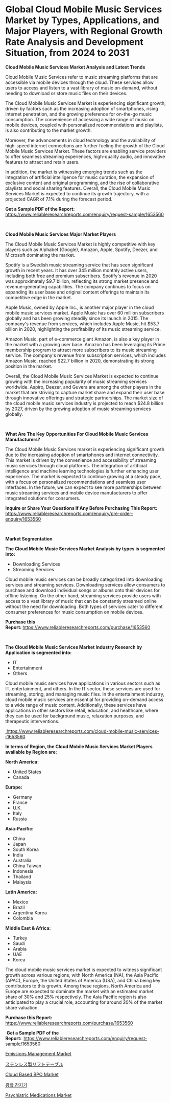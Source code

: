 <p><h1>Global Cloud Mobile Music Services Market by Types, Applications, and Major Players, with Regional Growth Rate Analysis and Development Situation, from 2024 to 2031</h1></p><p><strong>Cloud Mobile Music Services Market Analysis and Latest Trends</strong></p>
<p><p>Cloud Mobile Music Services refer to music streaming platforms that are accessible via mobile devices through the cloud. These services allow users to access and listen to a vast library of music on-demand, without needing to download or store music files on their devices.</p><p>The Cloud Mobile Music Services Market is experiencing significant growth, driven by factors such as the increasing adoption of smartphones, rising internet penetration, and the growing preference for on-the-go music consumption. The convenience of accessing a wide range of music on mobile devices, coupled with personalized recommendations and playlists, is also contributing to the market growth.</p><p>Moreover, the advancements in cloud technology and the availability of high-speed internet connections are further fueling the growth of the Cloud Mobile Music Services Market. These factors are enabling service providers to offer seamless streaming experiences, high-quality audio, and innovative features to attract and retain users.</p><p>In addition, the market is witnessing emerging trends such as the integration of artificial intelligence for music curation, the expansion of exclusive content and original programming, and the rise of collaborative playlists and social sharing features. Overall, the Cloud Mobile Music Services Market is expected to continue its growth trajectory, with a projected CAGR of 7.1% during the forecast period.</p></p>
<p><strong>Get a Sample PDF of the Report:&nbsp;</strong> <a href="https://www.reliableresearchreports.com/enquiry/request-sample/1653560">https://www.reliableresearchreports.com/enquiry/request-sample/1653560</a></p>
<p>&nbsp;</p>
<p><strong>Cloud Mobile Music Services Major Market Players</strong></p>
<p><p>The Cloud Mobile Music Services Market is highly competitive with key players such as Alphabet (Google), Amazon, Apple, Spotify, Deezer, and Microsoft dominating the market. </p><p>Spotify is a Swedish music streaming service that has seen significant growth in recent years. It has over 345 million monthly active users, including both free and premium subscribers. Spotify's revenue in 2020 was approximately $9.7 billion, reflecting its strong market presence and revenue-generating capabilities. The company continues to focus on expanding its user base and original content offerings to maintain its competitive edge in the market.</p><p>Apple Music, owned by Apple Inc., is another major player in the cloud mobile music services market. Apple Music has over 60 million subscribers globally and has been growing steadily since its launch in 2015. The company's revenue from services, which includes Apple Music, hit $53.7 billion in 2020, highlighting the profitability of its music streaming service.</p><p>Amazon Music, part of e-commerce giant Amazon, is also a key player in the market with a growing user base. Amazon has been leveraging its Prime membership program to attract more subscribers to its music streaming service. The company's revenue from subscription services, which includes Amazon Music, reached $22.7 billion in 2020, demonstrating its strong position in the market.</p><p>Overall, the Cloud Mobile Music Services Market is expected to continue growing with the increasing popularity of music streaming services worldwide. Aspiro, Deezer, and Guvera are among the other players in the market that are striving to capture market share and expand their user base through innovative offerings and strategic partnerships. The market size of the cloud mobile music services industry is projected to reach $24.8 billion by 2027, driven by the growing adoption of music streaming services globally.</p></p>
<p>&nbsp;</p>
<p><strong>What Are The Key Opportunities For Cloud Mobile Music Services Manufacturers?</strong></p>
<p><p>The Cloud Mobile Music Services market is experiencing significant growth due to the increasing adoption of smartphones and internet connectivity. This market is driven by the convenience and accessibility of streaming music services through cloud platforms. The integration of artificial intelligence and machine learning technologies is further enhancing user experience. The market is expected to continue growing at a steady pace, with a focus on personalized recommendations and seamless user interfaces. In the future, we can expect to see more partnerships between music streaming services and mobile device manufacturers to offer integrated solutions for consumers.</p></p>
<p><strong>Inquire or Share Your Questions If Any Before Purchasing This Report:</strong> <a href="https://www.reliableresearchreports.com/enquiry/pre-order-enquiry/1653560">https://www.reliableresearchreports.com/enquiry/pre-order-enquiry/1653560</a></p>
<p>&nbsp;</p>
<p><strong>Market Segmentation</strong></p>
<p><strong>The Cloud Mobile Music Services Market Analysis by types is segmented into:</strong></p>
<p><ul><li>Downloading Services</li><li>Streaming Services</li></ul></p>
<p><p>Cloud mobile music services can be broadly categorized into downloading services and streaming services. Downloading services allow consumers to purchase and download individual songs or albums onto their devices for offline listening. On the other hand, streaming services provide users with access to a vast library of music that can be constantly streamed online without the need for downloading. Both types of services cater to different consumer preferences for music consumption on mobile devices.</p></p>
<p><strong>Purchase this Report:&nbsp;</strong><a href="https://www.reliableresearchreports.com/purchase/1653560">https://www.reliableresearchreports.com/purchase/1653560</a></p>
<p>&nbsp;</p>
<p><strong>The Cloud Mobile Music Services Market Industry Research by Application is segmented into:</strong></p>
<p><ul><li>IT</li><li>Entertainment</li><li>Others</li></ul></p>
<p><p>Cloud mobile music services have applications in various sectors such as IT, entertainment, and others. In the IT sector, these services are used for streaming, storing, and managing music files. In the entertainment industry, cloud mobile music services are essential for providing on-demand access to a wide range of music content. Additionally, these services have applications in other sectors like retail, education, and healthcare, where they can be used for background music, relaxation purposes, and therapeutic interventions.</p></p>
<p><a href="https://www.reliableresearchreports.com/cloud-mobile-music-services-r1653560">&nbsp;https://www.reliableresearchreports.com/cloud-mobile-music-services-r1653560</a></p>
<p><strong>In terms of Region, the Cloud Mobile Music Services Market Players available by Region are:</strong></p>
<p>
    <p> <strong> North America: </strong>
        <ul>
            <li>United States</li>
            <li>Canada</li>
        </ul>
        </p> 
    <p> <strong> Europe: </strong>
        <ul>
            <li>Germany</li>
            <li>France</li>
            <li>U.K.</li>
            <li>Italy</li>
            <li>Russia</li>
        </ul>
        </p> 
    <p> <strong> Asia-Pacific: </strong>
        <ul>
            <li>China</li>
            <li>Japan</li>
            <li>South Korea</li>
            <li>India</li>
            <li>Australia</li>
            <li>China Taiwan</li>
            <li>Indonesia</li>
            <li>Thailand</li>
            <li>Malaysia</li>
        </ul>
        </p> 
    <p> <strong> Latin America: </strong>
        <ul>
            <li>Mexico</li>
            <li>Brazil</li>
            <li>Argentina Korea</li>
            <li>Colombia</li>
        </ul>
        </p> 
    <p> <strong> Middle East & Africa: </strong>
        <ul>
            <li>Turkey</li>
            <li>Saudi</li>
            <li>Arabia</li>
            <li>UAE</li>
            <li>Korea</li>
        </ul>
    </p>
    </p>
<p><p>The cloud mobile music services market is expected to witness significant growth across various regions, with North America (NA), the Asia Pacific (APAC), Europe, the United States of America (USA), and China being key contributors to this growth. Among these regions, North America and Europe are expected to dominate the market with an estimated market share of 30% and 25% respectively. The Asia Pacific region is also anticipated to play a crucial role, accounting for around 20% of the market share valuation.</p></p>
<p><strong>Purchase this Report: </strong><a href="https://www.reliableresearchreports.com/purchase/1653560">https://www.reliableresearchreports.com/purchase/1653560</a></p>
<p>&nbsp;<strong>Get a Sample PDF of the Report:&nbsp;&nbsp;</strong><a href="https://www.reliableresearchreports.com/enquiry/request-sample/1653560">https://www.reliableresearchreports.com/enquiry/request-sample/1653560</a></p>
<p><strong></strong></p>
<p><p><a href="https://www.linkedin.com/pulse/emissions-management-market-exploring-share-trends-future-tmkbf">Emissions Management Market</a></p><p><a href="https://github.com/andrade7361/Market-Research-Report-List-1/blob/main/775185256782.md">ステンレス製リフトテーブル</a></p><p><a href="https://github.com/Sinjinluong3e0awx2m195k76/Market-Research-Report-List-2/blob/main/cloud-based-bpo-market.md">Cloud Based BPO Market</a></p><p><a href="https://github.com/darrellockm3ytan895656/Market-Research-Report-List-1/blob/main/766724455088.md">광학 감지기</a></p><p><a href="https://www.linkedin.com/pulse/psychiatric-medications-market-exploring-share-trends-future-buspe">Psychiatric Medications Market</a></p></p>